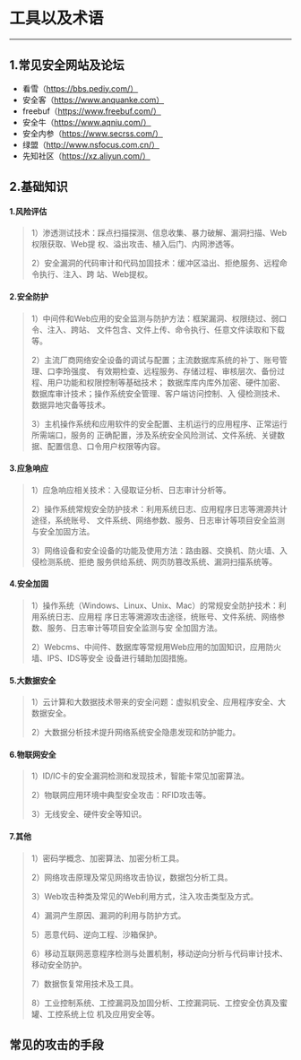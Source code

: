 # 工具以及术语
<hr>

## 1.常见安全网站及论坛
- 看雪（https://bbs.pediy.com/）
- 安全客（https://www.anquanke.com）
- freebuf（https://www.freebuf.com/）
- 安全牛（https://www.aqniu.com/）
- 安全内参（https://www.secrss.com/）
- 绿盟（http://www.nsfocus.com.cn/）
- 先知社区（https://xz.aliyun.com/）


## 2.基础知识 ####

#### 1.风险评估

> 1）渗透测试技术：踩点扫描探测、信息收集、暴力破解、漏洞扫描、Web权限获取、Web提
> 权、溢出攻击、植入后门、内网渗透等。
> 
> 2）安全漏洞的代码审计和代码加固技术：缓冲区溢出、拒绝服务、远程命令执行、注入、跨
> 站、Web提权。


#### 2.安全防护 ####
> 1）中间件和Web应用的安全监测与防护方法：框架漏洞、权限绕过、弱口令、注入、跨站、
> 文件包含、文件上传、命令执行、任意文件读取和下载等。
> 
> 2）主流厂商网络安全设备的调试与配置；主流数据库系统的补丁、账号管理、口李玲强度、
> 有效期检查、远程服务、存储过程、审核层次、备份过程、用户功能和权限控制等基础技术；
> 数据库库内库外加密、硬件加密、数据库审计技术；操作系统安全管理、客户端访问控制、入
> 侵检测技术、数据异地灾备等技术。
> 
> 3）主机操作系统和应用软件的安全配置、主机运行的应用程序、正常运行所需端口，服务的
> 正确配置，涉及系统安全风险测试、文件系统、关键数据、配置信息、口令用户权限等内容。
> 

#### 3.应急响应 ####
> 1）应急响应相关技术：入侵取证分析、日志审计分析等。
> 
> 2）操作系统常规安全防护技术：利用系统日志、应用程序日志等溯源共计途径，系统账号、
> 文件系统、网络参数、服务、日志审计等项目安全监测与安全加固方法。
> 
> 3）网络设备和安全设备的功能及使用方法：路由器、交换机、防火墙、入侵检测系统、拒绝
> 服务供给系统、网页防篡改系统、漏洞扫描系统等。
> 


#### 4.安全加固 ####
> 1）操作系统（Windows、Linux、Unix、Mac）的常规安全防护技术：利用系统日志、应用程
> 序日志等溯源攻击途径，统账号、文件系统、网络参数、服务、日志审计等项目安全监测与安
> 全加固方法。
> 
> 2）Webcms、中间件、数据库等常规用Web应用的加固知识，应用防火墙、IPS、IDS等安全
> 设备进行辅助加固措施。

#### 5.大数据安全 ####
> 1）云计算和大数据技术带来的安全问题：虚拟机安全、应用程序安全、大数据安全。
> 
> 2）大数据分析技术提升网络系统安全隐患发现和防护能力。

#### 6.物联网安全 ####
> 1）ID/IC卡的安全漏洞检测和发现技术，智能卡常见加密算法。
> 
> 2）物联网应用环境中典型安全攻击：RFID攻击等。
> 
> 3）无线安全、硬件安全等知识。
#### 7.其他 ####
> 1）密码学概念、加密算法、加密分析工具。
> 
> 2）网络攻击原理及常见网络攻击协议，数据包分析工具。
> 
> 3）Web攻击种类及常见的Web利用方式，注入攻击类型及方式。
> 
> 4）漏洞产生原因、漏洞的利用与防护方式。
> 
> 5）恶意代码、逆向工程、沙箱保护。
> 
> 6）移动互联网恶意程序检测与处置机制，移动逆向分析与代码审计技术、移动安全防护。
> 
> 7）数据恢复常用技术及工具。
> 
> 8）工业控制系统、工控漏洞及加固分析、工控漏洞玩、工控安全仿真及蜜罐、工控系统上位
> 机及应用安全等。



## 常见的攻击的手段 ##